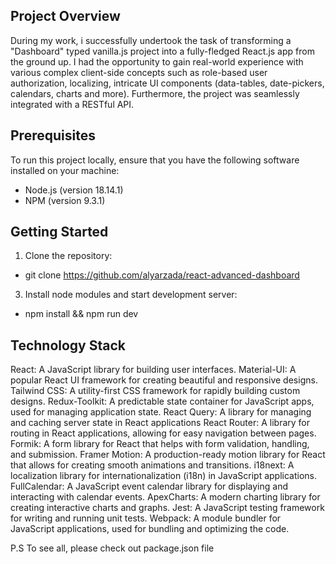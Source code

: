 ## Project Overview

During my work, i successfully undertook the task of transforming a "Dashboard" typed vanilla.js project into a fully-fledged React.js app from the ground up. I had the opportunity to gain real-world experience with various complex client-side concepts such as role-based user authorization, localizing, intricate UI components (data-tables, date-pickers, calendars, charts and more). Furthermore, the project was seamlessly integrated with a RESTful API.

## Prerequisites

To run this project locally, ensure that you have the following software installed on your machine:

- Node.js (version 18.14.1)
- NPM (version 9.3.1)

## Getting Started

1. Clone the repository:
- git clone https://github.com/alyarzada/react-advanced-dashboard

3. Install node modules and start development server:
- npm install && npm run dev

## Technology Stack

React: A JavaScript library for building user interfaces.
Material-UI: A popular React UI framework for creating beautiful and responsive designs.
Tailwind CSS: A utility-first CSS framework for rapidly building custom designs.
Redux-Toolkit: A predictable state container for JavaScript apps, used for managing application state.
React Query: A library for managing and caching server state in React applications
React Router: A library for routing in React applications, allowing for easy navigation between pages.
Formik: A form library for React that helps with form validation, handling, and submission.
Framer Motion: A production-ready motion library for React that allows for creating smooth animations and transitions.
i18next: A localization library for internationalization (i18n) in JavaScript applications.
FullCalendar: A JavaScript event calendar library for displaying and interacting with calendar events.
ApexCharts: A modern charting library for creating interactive charts and graphs.
Jest: A JavaScript testing framework for writing and running unit tests.
Webpack: A module bundler for JavaScript applications, used for bundling and optimizing the code.

P.S To see all, please check out package.json file
